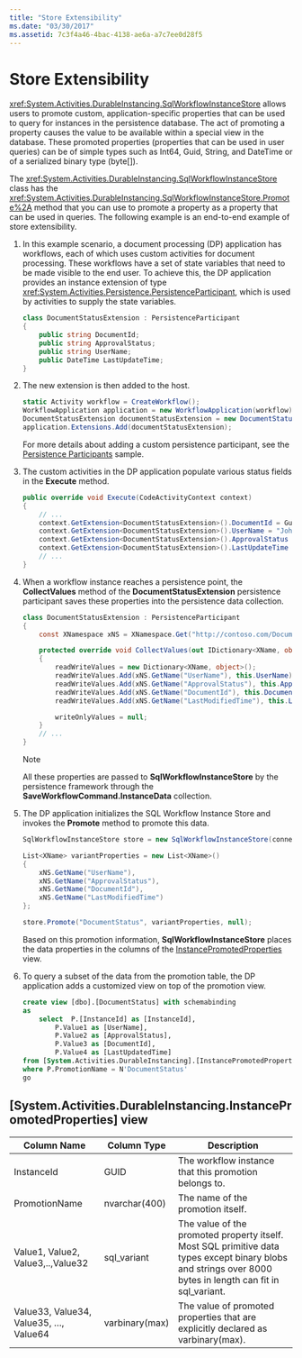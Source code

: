 ```yaml
---
title: "Store Extensibility"
ms.date: "03/30/2017"
ms.assetid: 7c3f4a46-4bac-4138-ae6a-a7c7ee0d28f5
---
```


# Store Extensibility

<xref:System.Activities.DurableInstancing.SqlWorkflowInstanceStore> allows users to promote custom, application-specific properties that can be used to query for instances in the persistence database. The act of promoting a property causes the value to be available within a special view in the database. These promoted properties (properties that can be used in user queries) can be of simple types such as Int64, Guid, String, and DateTime or of a serialized binary type (byte[]).

The <xref:System.Activities.DurableInstancing.SqlWorkflowInstanceStore> class has the <xref:System.Activities.DurableInstancing.SqlWorkflowInstanceStore.Promote%2A> method that you can use to promote a property as a property that can be used in queries. The following example is an end-to-end example of store extensibility.

1. In this example scenario, a document processing (DP) application has workflows, each of which uses custom activities for document processing. These workflows have a set of state variables that need to be made visible to the end user. To achieve this, the DP application provides an instance extension of type <xref:System.Activities.Persistence.PersistenceParticipant>, which is used by activities to supply the state variables.

    ```csharp
    class DocumentStatusExtension : PersistenceParticipant
    {
        public string DocumentId;
        public string ApprovalStatus;
        public string UserName;
        public DateTime LastUpdateTime;
    }
    ```

2. The new extension is then added to the host.

    ```csharp
    static Activity workflow = CreateWorkflow();
    WorkflowApplication application = new WorkflowApplication(workflow);
    DocumentStatusExtension documentStatusExtension = new DocumentStatusExtension ();
    application.Extensions.Add(documentStatusExtension);
    ```

     For more details about adding a custom persistence participant, see the [Persistence Participants](persistence-participants.md) sample.

3. The custom activities in the DP application populate various status fields in the **Execute** method.

    ```csharp
    public override void Execute(CodeActivityContext context)
    {
        // ...
        context.GetExtension<DocumentStatusExtension>().DocumentId = Guid.NewGuid();
        context.GetExtension<DocumentStatusExtension>().UserName = "John Smith";
        context.GetExtension<DocumentStatusExtension>().ApprovalStatus = "Approved";
        context.GetExtension<DocumentStatusExtension>().LastUpdateTime = DateTime.Now();
        // ...
    }
    ```

4. When a workflow instance reaches a persistence point, the **CollectValues** method of the **DocumentStatusExtension** persistence participant saves these properties into the persistence data collection.

    ```csharp
    class DocumentStatusExtension : PersistenceParticipant
    {
        const XNamespace xNS = XNamespace.Get("http://contoso.com/DocumentStatus");

        protected override void CollectValues(out IDictionary<XName, object> readWriteValues, out IDictionary<XName, object> writeOnlyValues)
        {
            readWriteValues = new Dictionary<XName, object>();
            readWriteValues.Add(xNS.GetName("UserName"), this.UserName);
            readWriteValues.Add(xNS.GetName("ApprovalStatus"), this.ApprovalStatus);
            readWriteValues.Add(xNS.GetName("DocumentId"), this.DocumentId);
            readWriteValues.Add(xNS.GetName("LastModifiedTime"), this.LastUpdateTime);

            writeOnlyValues = null;
        }
        // ...
    }
    ```

    > [!NOTE]
    > All these properties are passed to **SqlWorkflowInstanceStore** by the persistence framework through the **SaveWorkflowCommand.InstanceData** collection.

5. The DP application initializes the SQL Workflow Instance Store and invokes the **Promote** method to promote this data.

    ```csharp
    SqlWorkflowInstanceStore store = new SqlWorkflowInstanceStore(connectionString);

    List<XName> variantProperties = new List<XName>()
    {
        xNS.GetName("UserName"),
        xNS.GetName("ApprovalStatus"),
        xNS.GetName("DocumentId"),
        xNS.GetName("LastModifiedTime")
    };

    store.Promote("DocumentStatus", variantProperties, null);
    ```

    Based on this promotion information, **SqlWorkflowInstanceStore** places the data properties in the columns of the [InstancePromotedProperties](#InstancePromotedProperties) view.

6. To query a subset of the data from the promotion table, the DP application adds a customized view on top of the promotion view.

    ```sql
    create view [dbo].[DocumentStatus] with schemabinding
    as
        select  P.[InstanceId] as [InstanceId],
            P.Value1 as [UserName],
            P.Value2 as [ApprovalStatus],
            P.Value3 as [DocumentId],
            P.Value4 as [LastUpdatedTime]
    from [System.Activities.DurableInstancing].[InstancePromotedProperties] as P
    where P.PromotionName = N'DocumentStatus'
    go
    ```

## <a name="InstancePromotedProperties"></a> [System.Activities.DurableInstancing.InstancePromotedProperties] view

|Column Name|Column Type|Description|
|-----------------|-----------------|-----------------|
|InstanceId|GUID|The workflow instance that this promotion belongs to.|
|PromotionName|nvarchar(400)|The name of the promotion itself.|
|Value1, Value2, Value3,..,Value32|sql_variant|The value of the promoted property itself. Most SQL primitive data types except binary blobs and strings over 8000 bytes in length can fit in sql_variant.|
|Value33, Value34, Value35, …, Value64|varbinary(max)|The value of promoted properties that are explicitly declared as varbinary(max).|

